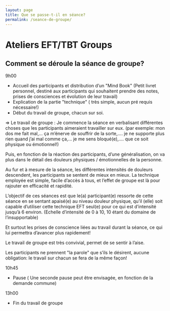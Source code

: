 ```yaml
---
layout: page
title: Que se passe-t-il en séance?
permalink: /seance-de-groupe/
---
```


# Ateliers EFT/TBT Groups

## Comment se déroule la séance de groupe?

9h00

- Accueil des participants et distribution d’un "Mind Book" (Petit livret personnel, destiné aux participants qui souhaitent prendre des notes, prises de consciences et évolution de leur travail)
- Explication de la partie "technique" ( très simple, aucun pré requis nécessaire!)
- Début du travail de groupe, chacun sur soi.

=> Le travail de groupe : Je commence la séance en verbalisant différentes choses que les participants aimeraient travailler sur eux. (par exemple: mon dos me fait mal,... ça m’énerve de souffrir de la sorte,.... je ne supporte plus rien quand j’ai mal comme ça,... je me sens bloqué(e),.... que ce soit physique ou émotionnel!)

Puis, en fonction de la réaction des participants, d’une généralisation, on va plus dans le détail des douleurs physiques / émotionnelles de la personne.

Au fur et à mesure de la séance, les différentes intensités de douleurs descendent, les participants se sentent de mieux en mieux. La technique employée est simple, facile d’accès  à tous, et l’effet de groupe est là pour rajouter en efficacité et rapidité.

L’objectif de ces séances est que le(a) participant(e) ressorte de cette séance en se sentant apaisé(e) au niveau douleur physique, qu’il (elle) soit capable d’utiliser cette technique EFT seul(e) pour ce qui est d’intensité jusqu’à 6 environ. (Echelle d’intensité de 0 à 10, 10 étant du domaine de l’insupportable)

Et surtout les prises de conscience liées au travail durant la séance, ce qui lui permettra d’avancer plus rapidement!

Le travail de groupe est très convivial, permet de se sentir à l’aise.

Les participants ne prennent "la parole" que s’ils le désirent, aucune obligation: le travail sur chacun se fera de la même façon!


10h45

- Pause
( Une seconde pause peut être envisagée, en fonction de la demande commune)

13h00

- Fin du travail de groupe

